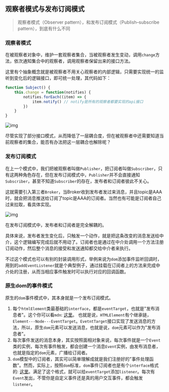 ## 观察者模式与发布订阅模式

> 观察者模式（Observer pattern），和发布订阅模式（Publish–subscribe pattern），到底有什么不同

### 观察者模式

在被观察者对象中，维护一套观察者集合，当被观察者发生变动，调用`change`方法，依次通知集合中的观察者，调用观察者保留出来的接口方法。

这里有个抽象概念就是被观察者不用关心观察者的内部逻辑，只需要实现统一的监听到变化后的逻辑接口，即可统一处理，其代码如下：

```javascript
function Subject() {
    this.change = function(notifies) {
        notifies.forEach((item) => {
            item.notify() // notify是所有的观察者都要实现的api接口
        })
    }
}
```

![img](https://cdn-images-1.medium.com/max/1600/1*s1kclXywIwae86iNa7cKZQ.png)

尽管实现了部分接口模式，从而降低了一层耦合度，但在被观察者中还需要知道当前观察者的集合，能否有办法把这一层耦合也解除呢？



### 发布订阅模式

在上一个模式中，我们把被观察者叫做`Publisher`，把订阅者叫做`Subscriber`，只有这两种角色存在，但在发布订阅模式中，`Publisher`并不会直接通知`Subscriber`，甚至不知道`Subscriber`的存在，发布者和订阅者彼此不关心。

这就需要引入第三者`Broker`，当Broker收到发布者发过来消息，并且topic是AAA时，就会把消息推送给订阅了topic是AAA的订阅者。当然也有可能是订阅者自己过来拉取，看具体实现。

![img](https://cdn-images-1.medium.com/max/1600/1*-GHFC93E4ODwNc98IE5_vA.gif)

在发布订阅模式中，发布者和订阅者是完全解耦的。

具体来说，发布者发生变化后，只触发一个动作，就是把这条改变的消息发送给中介，这个逻辑编写完成后就不用动了。订阅者也是通过在中介处调用一个方法注册订阅动作，然后整个消息的接受和发送通知都交给中介者来执行。

不过这个模式也可以有别的封装调用形式，举例来说为`dom`添加事件监听回调时，用到的`addEventListener`就是个典型例子，通过挂载在订阅者上的方法来完成中介处的注册，从而当相应事件触发时可以执行对应的回调函数。

### 原生dom的事件模式

原生的`dom`事件模式中，其本身就是一个发布订阅模式。

1. 每个`htmlElement`类最基础的`interface`，都是`eventTarget`，也就是"发布消息者"。这个你可以看`mdn`: [这里](https://developer.mozilla.org/en-US/docs/Web/API/Element)。
   也就是说，`HTMLElement`有个继承链，`Element---Node---EventTarget`。`EvetntTarget`接口实现了发送消息的方法，所以，原生`dom`元素可以发送消息，也就是说，`dom`元素可以作为"发布消息者"。
2. 每次事件发送的消息本身，其实按照面相对象来说，每次事件就是一个`Event`类的实例，每次有事件触发，都会创建一个消息`Event`实例，由发布消息者，也就是指定的`dom`元素，广播给订阅者。
3. `dom`模型中的订阅者，其实可以简单理解成就是我们注册好的"事件处理函数"。然而，实际上，按照`dom`标准，`dom`事件订阅者也是有个`interface`格式的: [这里](https://developer.mozilla.org/en-US/docs/Web/API/EventListener)。满足了这个格式，就可以给`eventTarget`添加`listener`。每次有`Event`发出，不管你是自定义事件还是真的用户交互事件，都会触发`listener`。



